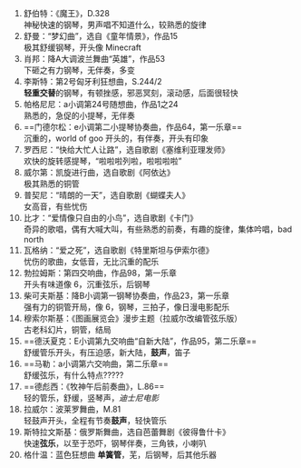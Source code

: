 1. 舒伯特：《魔王》，D.328  
    神秘快速的钢琴，男声唱不知道什么，较熟悉的旋律
2. 舒曼：“梦幻曲”，选自《童年情景》，作品15  
    极其舒缓钢琴，开头像 Minecraft
3. 肖邦：降A大调波兰舞曲“英雄”，作品53  
    下砸之有力钢琴，无伴奏，多变
4. 李斯特：第2号匈牙利狂想曲，S.244/2  
    **轻重交替**的钢琴，有顿挫感，邪恶冥刻，滚动感，后面很轻快
5. 帕格尼尼：a小调第24号随想曲，作品1之24  
    熟悉的，急促的小提琴，无伴奏
6. ==门德尔松：e小调第二小提琴协奏曲，作品64，第一乐章==  
    沉重的，world of goo 开头的，有伴奏，开头有印象
7. 罗西尼：“快给大忙人让路”，选自歌剧《塞维利亚理发师》  
    欢快的旋转感提琴，“啦啦啦列啦，啦啦啦啦”
8. 威尔第：凯旋进行曲，选自歌剧《阿依达》  
    极其熟悉的铜管
9. 普契尼：“晴朗的一天”，选自歌剧《蝴蝶夫人》  
    女高音，有些忧伤
10. 比才：“爱情像只自由的小鸟”，选自歌剧《卡门》  
    奇异的歌唱，偶有大喊大叫，有些熟悉的前奏，有趣的旋律，集体吟唱，bad north
11. 瓦格纳：“爱之死”，选自歌剧《特里斯坦与伊索尔德》  
    忧伤的歌曲，女低音，无比沉重的配乐
12. 勃拉姆斯：第四交响曲，作品98，第一乐章  
    开头有味道像 6，沉重弦乐，后钢琴
13. 柴可夫斯基：降B小调第一钢琴协奏曲，作品23，第一乐章  
    强有力的铜管开局，像 6，钢琴，三拍子，像日漫电影配乐
14. 穆索尔斯基：《图画展览会》漫步主题（拉威尔改编管弦乐版）  
    古老科幻片，铜管，结局
15. ==德沃夏克：E小调第九交响曲“自新大陆”，作品95，第二乐章==  
    舒缓管乐开头，有压迫感，新大陆，**鼓声**，笛子
16. ==马勒：a小调第六交响曲，第二乐章==  
    舒缓弦乐，有什么特点?????
17. ==德彪西：《牧神午后前奏曲》，L.86==  
    轻的管乐，舒缓，竖琴声，*迪士尼电影*
18. 拉威尔：波莱罗舞曲，M.81  
    轻鼓声开头，全程有节奏**鼓声**，轻快管乐
19. 斯特拉文斯基：俄罗斯舞曲，选自芭蕾舞剧《彼得鲁什卡》  
    快速**弦乐**，以至于恐吓，钢琴伴奏，三角铁，小喇叭
20. 格什温：蓝色狂想曲
    **单簧管**，芜，后钢琴，后其他乐器